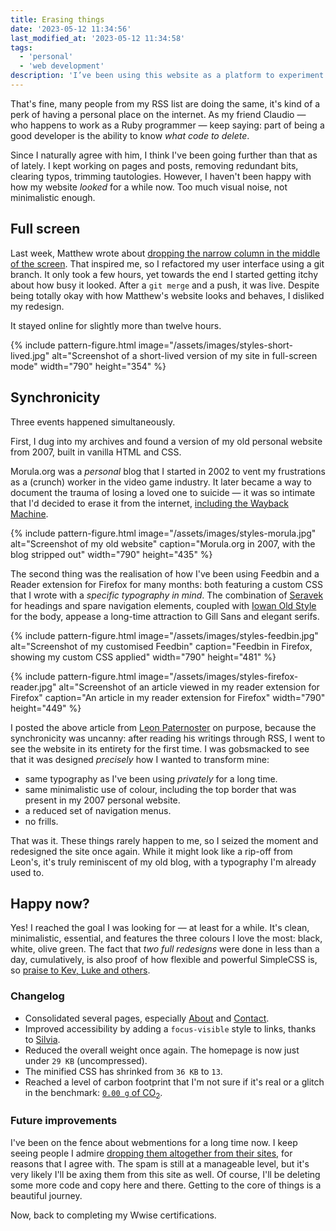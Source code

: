 ```yaml
---
title: Erasing things
date: '2023-05-12 11:34:56'
last_modified_at: '2023-05-12 11:34:58'
tags:
  - 'personal'
  - 'web development'
description: 'I’ve been using this website as a platform to experiment visual solutions that might appease my aesthetic sense, and at the same time be more accessible for everyone.'
---
```

That's fine, many people from my RSS list are doing the same, it's kind of a perk of having a personal place on the internet. As my friend Claudio — who happens to work as a Ruby programmer — keep saying: part of being a good developer is the ability to know _what code to delete_.

Since I naturally agree with him, I think I've been going further than that as of lately. I kept working on pages and posts, removing redundant bits, clearing typos, trimming tautologies. However, I haven't been happy with how my website _looked_ for a while now. Too much visual noise, not minimalistic enough.

## Full screen

Last week, Matthew wrote about [dropping the narrow column in the middle of the screen](https://starbreaker.org/blog/your-screen-is-tasty/index.html). That inspired me, so I refactored my user interface using a git branch. It only took a few hours, yet towards the end I started getting itchy about how busy it looked. After a `git merge` and a push, it was live. Despite being totally okay with how Matthew's website looks and behaves, I disliked my redesign.

It stayed online for slightly more than twelve hours.

{% include pattern-figure.html image="/assets/images/styles-short-lived.jpg" alt="Screenshot of a short-lived version of my site in full-screen mode" width="790" height="354" %}

## Synchronicity

Three events happened simultaneously.

First, I dug into my archives and found a version of my old personal website from 2007, built in vanilla HTML and CSS.

Morula.org was a _personal_ blog that I started in 2002 to vent my frustrations as a (crunch) worker in the video game industry. It later became a way to document the trauma of losing a loved one to suicide — it was so intimate that I'd decided to erase it from the internet, [including the Wayback Machine](https://web.archive.org/web/20230000000000*/morula.org).

{% include pattern-figure.html image="/assets/images/styles-morula.jpg" alt="Screenshot of my old website" caption="Morula.org in 2007, with the blog stripped out" width="790" height="435" %}

The second thing was the realisation of how I've been using Feedbin and a Reader extension for Firefox for many months: both featuring a custom CSS that I wrote with a _specific typography in mind_. The combination of [Seravek](https://seravek.com/) for headings and spare navigation elements, coupled with [Iowan Old Style](https://en.wikipedia.org/wiki/Iowan_Old_Style) for the body, appease a long-time attraction to Gill Sans and elegant serifs.

{% include pattern-figure.html image="/assets/images/styles-feedbin.jpg" alt="Screenshot of my customised Feedbin" caption="Feedbin in Firefox, showing my custom CSS applied" width="790" height="481" %}

{% include pattern-figure.html image="/assets/images/styles-firefox-reader.jpg" alt="Screenshot of an article viewed in my reader extension for Firefox" caption="An article in my reader extension for Firefox" width="790" height="449" %}

I posted the above article from [Leon Paternoster](https://www.thisdaysportion.com/) on purpose, because the synchronicity was uncanny: after reading his writings through RSS, I went to see the website in its entirety for the first time. I was gobsmacked to see that it was designed _precisely_ how I wanted to transform mine:

- same typography as I've been using _privately_ for a long time.
- same minimalistic use of colour, including the top border that was present in my 2007 personal website.
- a reduced set of navigation menus.
- no frills.

That was it. These things rarely happen to me, so I seized the moment and redesigned the site once again. While it might look like a rip-off from Leon's, it's truly reminiscent of my old blog, with a typography I'm already used to.

## Happy now?

Yes! I reached the goal I was looking for — at least for a while. It's clean, minimalistic, essential, and features the three colours I love the most: black, white, olive green. The fact that _two full redesigns_ were done in less than a day, cumulatively, is also proof of how flexible and powerful SimpleCSS is, so [praise to Kev, Luke and others](https://github.com/kevquirk/simple.css).

### Changelog

- Consolidated several pages, especially [About](/about/) and [Contact](/contact/).
- Improved accessibility by adding a `focus-visible` style to links, thanks to [Silvia](https://silviamaggidesign.com).
- Reduced the overall weight once again. The homepage is now just under `29 KB` (uncompressed).
- The minified CSS has shrinked from `36 KB` to `13`.
- Reached a level of carbon footprint that I'm not sure if it's real or a glitch in the benchmark: [`0.00 g` of CO<sub>2</sub>](https://www.websitecarbon.com/website/minutestomidnight-co-uk/).

### Future improvements

I've been on the fence about webmentions for a long time now. I keep seeing people I admire [dropping them altogether from their sites](https://brainbaking.com/post/2023/05/why-i-retired-my-webmention-server/), for reasons that I agree with. The spam is still at a manageable level, but it's very likely I'll be axing them from this site as well. Of course, I'll be deleting some more code and copy here and there. Getting to the core of things is a beautiful journey.

Now, back to completing my Wwise certifications.